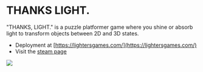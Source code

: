 # THANKS LIGHT.
"THANKS, LIGHT." is a puzzle platformer game where you shine or absorb light to transform objects between 2D and 3D states.

- Deployment at [https://lightersgames.com/](https://lightersgames.com/)
- Visit the [steam page](https://store.steampowered.com/search/?publisher=Lighters)

![](/public/img/trailer-img.webp)
